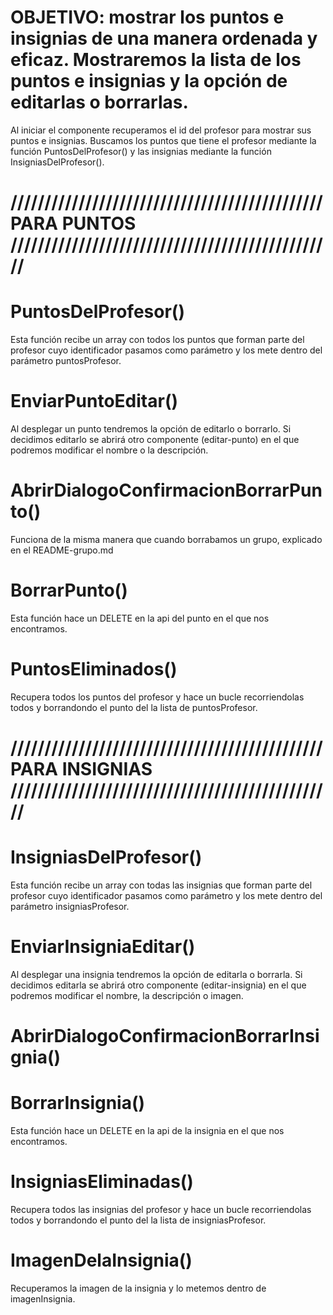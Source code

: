 # OBJETIVO: mostrar los puntos e insignias de una manera ordenada y eficaz. Mostraremos la lista de los puntos e insignias y la opción de editarlas o borrarlas.


<!-- mis-puntos.component.ts -->

Al iniciar el componente recuperamos el id del profesor para mostrar sus puntos e insignias. Buscamos los puntos que tiene el profesor mediante la función PuntosDelProfesor() y las insignias mediante la función InsigniasDelProfesor().

# ////////////////////////////////////////////// PARA PUNTOS ////////////////////////////////////////////////


# PuntosDelProfesor()

Esta función recibe un array con todos los puntos que forman parte del profesor cuyo identificador pasamos como parámetro y los mete dentro del parámetro puntosProfesor.

# EnviarPuntoEditar()

Al desplegar un punto tendremos la opción de editarlo o borrarlo. Si decidimos editarlo se abrirá otro componente (editar-punto) en el que podremos modificar el nombre o la descripción.

# AbrirDialogoConfirmacionBorrarPunto()

Funciona de la misma manera que cuando borrabamos un grupo, explicado en el README-grupo.md

# BorrarPunto()

Esta función hace un DELETE en la api del punto en el que nos encontramos.

# PuntosEliminados()

Recupera todos los puntos del profesor y hace un bucle recorriendolas todos y borrandondo el punto del la lista de puntosProfesor.

# ////////////////////////////////////////////// PARA INSIGNIAS ////////////////////////////////////////////////

# InsigniasDelProfesor()

Esta función recibe un array con todas las insignias que forman parte del profesor cuyo identificador pasamos como parámetro y los mete dentro del parámetro insigniasProfesor.

# EnviarInsigniaEditar()

Al desplegar una insignia tendremos la opción de editarla o borrarla. Si decidimos editarla se abrirá otro componente (editar-insignia) en el que podremos modificar el nombre, la descripción o imagen.

# AbrirDialogoConfirmacionBorrarInsignia()

# BorrarInsignia()

Esta función hace un DELETE en la api de la insignia en el que nos encontramos.

# InsigniasEliminadas()

Recupera todos las insignias del profesor y hace un bucle recorriendolas todos y borrandondo el punto del la lista de insigniasProfesor.

# ImagenDelaInsignia()

Recuperamos la imagen de la insignia y lo metemos dentro de imagenInsignia.
